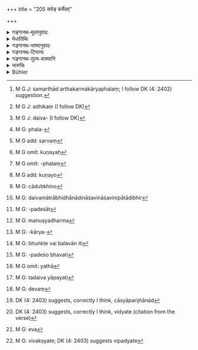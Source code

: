 +++
title = "205 सर्वङ् कर्मेदम्"

+++

<details><summary>गङ्गानथ-मूलानुवादः</summary>

All this undertaking is dependent upon the ordering of Destiny and of Human Exertion; of these two, Destiny is incomprehensible, and action is possible only in regard to Human Exertion.—(205)
</details>

<details><summary>मेधातिथिः</summary>

सामर्थ्याद् अत्र कर्मकार्यफलं<sup> </sup>[^२९२] **कर्म** । तत् **सर्वम्** अशेषम् **आयत्तम्** अधीनम्[^२९३] क्वापि । विदधातीति **विधानम्,** कर्मफलं यद् दिशति । तद् विशेषयति- **दैवमानुषे** । दैवे[^२९४] धर्मादौ पूर्वकृतविहितप्रतिषिद्धविषये चात्मनः कार्यकर्मफलं यदि फलं[^२९५] कर्मक्रिया दृष्टार्था नयानययोः । तथा च श्रुतिः- 


[^२९५]:
     M G: phala-


[^२९४]:
     M G J: daiva- (I follow DK)


[^२९३]:
     M G J: adhikaṃ (I follow DK)


[^२९२]:
     M G J: samarthād arthakarmakāryaphalaṃ; I follow DK (4: 2402) suggestion.

- विधिर् विधानं नियतिस्वभावः कालो ब्रह्मेश्वरः कर्म दैवम् 

- भाग्यानि पुण्यानि भूतान्तर्योगः पर्यायनामानि पुराकृतस्य ।

स्मृतिर् अपि ।

- दैवम् आत्मकृतं विद्यात् कर्मवत् पौर्वदेहिकम् ।

- स्मृतः पुरुषकारस् तु क्रियते यद् इहापरम् ॥ इति ।

**दैवमानुषस्येति** प्राप्ते मृतवशाद् दैवे मानुषस्यापि कारणता विवक्षिता । अस्मिन् कार्ये इदं[^२९६] क्रियाफलम् आयत्तम् । न दैवं पुरुषकाररहितं फलं ददाति । अवश्यं हि तेन पुरुषप्रयत्नो ऽपेक्षितव्यः । न च पुरुषकारो दैवेनेति । दैवाच् च पुरुषकारनिरपेक्षात् फलस्यापि पुरुषसंनिपातो भवेद् अपि गर्भस्य । असति गर्भे नियमैर् दैवसंनिपातात् फलसंभवो ऽनुमेयः । एवं पुरुषप्रयत्नाद् अपि यदि दैवनिरपेक्षा स्यात् । यतो व्यायामे सति सर्वदा सर्वेषां स्यात् । नैतद् अस्ति । तस्माद् उभयं कारणम् । तथा च व्यास आह ।


[^२९६]:
     M G add: sarvaṃ

- आरम्भा मानुषाः सर्वे निदानं कर्मणोर् द्वयोः ।

- दैवे पुरुषकारे च परतो ऽन्यन् न विद्यते ॥ इति । (म्भ् १०.२.२)

समानतन्त्रे ऽपि- "दैवं नयानययोर् मानुषं कर्मलोकं पालयति" इति (च्ड़्। कश् ६.२.६–७) । 

- <u>अत्र दैवकारणा</u> आहुः । दैवम् एवात्र कारणम् । दृश्यन्ते हि जडक्लीबपङ्ग्वादयः कुणयः[^२९७] पुरुषकाररहिता अपि सुखिनो निष्प्रतीकारा अन्योपाधिककर्मफलं[^२९८] लभमानाः । तथालंप्रतीकारा अप्य्[^२९९] अव्यङ्गशूराः प्रवीणाश् च शास्त्रे दक्षाश् च दुःखिनो[^३००] यतमानाश् च । तथा पुरुषकारनिरपेक्षं दैवमात्राभिधानाद् धनाधिगमाशनिनिपातादिभिर्[^३०१] इष्टानिष्टफलम् उत्पाद्यमानम् उपलभन्ते । एवं च कृत्वा परलोकहेतवः क्रियारम्भोपदेशाः[^३०२] सुतराम् अर्थवन्तो भवन्ति । तथा च "यत्नेन पूर्वकृतानीहोपभुञ्जीमहे, इह कृतान्य् अपि परत उपभोक्ष्यामहे" इति विजानन्तो ऽविचिकित्सा मनुष्याः । धर्म[^३०३] एवं प्रयतितव्यम् । तथा चोदाहरन्ति ।


[^३०३]:
     M G: manuṣyadharma


[^३०२]:
     M G: -padeśāt


[^३०१]:
     M G: daivamātrābhidhānādināśavināśavinipātādibhir


[^३००]:
     M G: cāduḥkhino


[^२९९]:
     M G add: kuṇayo


[^२९८]:
     M G omit: -phalaṃ


[^२९७]:
     M G omit: kuṇayaḥ

- जानामि धर्मं न च तत् करोमि 

- पापं न जानामि न मे प्रवृत्तिः ।

- धात्रा निसृष्टो ऽस्मि यथा तथाहं 

- नातः परं शासयितास्ति कश्चित् ॥ इति ।

- <u>पुरुषकारिणो</u> ह्य् आहुः । पुरुषकार एवात्र कारणं कृषित्वम् अनलसः कुर्वन् स्वव्यापारफलं कर्तृकरणकार्यं[^३०४] कृष्यादिषु प्राप्नुयात् । तथा चोक्तम् ।


[^३०४]:
     M G: -kārya-

- कर्मैवेहानसाधूनाम् आलभ्यानुपसेविता ।

- कर्म कृत्वा हि पुरुषो भुङ्क्ते चैव न चात्ति न[^३०५] ॥


[^३०५]:
     M G: bhuṅkte vai balavān iti

सत्य् अपि चान्नसंभवे न ह्य् अभुञ्जन्तस् तृप्यन्ति । तदा तत्र चाभ्यवहारैर् यत् समनन्तरं च फलं तन्निमित्तफलोत्पाद इति न्यायः । तस्माद् अत्रादृष्टव्यापारः । एवं च कृत्वार्थवन्तः क्रियारम्भोपदेशा भवन्ति[^३०६] । तथा चाहुः ।


[^३०६]:
     M G: -padeśo bhavati

- प्रतिहन्ति मुनिर् येन दैवम् आपतितं क्वचित् ।

- शीतोष्णे च तथा वर्षम् उत्थापयति हन्ति च ॥

एवम् आस्थितेभ्य उभयं कारणम्, अन्यतराभावे फलाभावात् । क्वचित् तु केचित् प्राधान्येन वर्तन्त इति तत् परिगृह्यते । कृतो ऽपि पुरुषकारो बलवता दैवेनाभिभूतो विशीर्यते । आर्द्रम् इव दार्व् अल्पाग्नौ प्रक्षिप्तं न ज्वलति । एवं यदि दुर्बलं दैवं महता यत्नेन पुरुषकारेण पुरस्कृतं फलति यथार्द्रम्[^३०७] अपि दारु महत्य् अग्निस्कन्धे प्रक्षिप्तम् । नाग्निस् तदापयाति[^३०८] ।


[^३०८]:
     M G: tadaiva yāpayati


[^३०७]:
     M G omit: yathā

- दैवं[^३०९] पुरुषकारेण दुर्बलं ह्य् उपहन्यते ।


[^३०९]:
     M G: devaṃ

- दैवेन चेतनं कर्म विशिष्टेनोपहन्यते ॥

इत्य् एव परिकल्प्याह ।

- **तयोर्** दैवपुरुषकारयोर् **दैवम्** एव्**आचिन्त्यं** । **तु**शब्दो ऽवधारणार्थः । अपरिज्ञातस्वरूपम् । कस्मिन् काले तन्निमित्तेन फलं दास्यतीत्य् एवम् अचिन्त्यम् । शास्त्राद् ऋते चास्य परिज्ञानाद्[^३१०] एवाविचार्यत्वात् प्रयोक्तुम् अशक्यत्वाद् अशक्यम् इति । तत्र दैवं निष्फलम् । मनुष्येषु पुरुषकारो वक्ष्यते क्रिया, प्रकृतत्वात् । वित्तं[^३११] च **क्रिया मानुषे** । किंचिज् ज्ञानं कृष्यादिभिः शक्यं चिन्तयितुम् "ईदृशं मया कृष्यादि कर्तव्यम् एतैः साधनैर् दैवादिभिर् एव च, तस्य चेदृशं फलम्" इति । तद् एवं[^३१२] प्रारब्धं यदारंभम् अध्यावसानेषु विवत्सते[^३१३] । तेन दैवं समाधेयम्, न विपन्नानाम् अप्य् एवं कर्तव्यम् इति । यावत् फलवेदनम् इत्य् अतो दैवस्याचिन्त्यत्वान् न तत्परेणासितव्यम् । मनुष्यकर्म चिन्तयित्वा यद् यत् कार्यं तद् अनुष्ठेयम् । यत्किंचनकारी हि विनश्यतीति ।


[^३१३]:
     M G: vivakṣyate; DK (4: 2403) suggests vipadyate


[^३१२]:
     M G: eva


[^३११]:
     DK (4: 2403) suggests, correctly I think, vidyate (citation from the verse)


[^३१०]:
     DK (4: 2403) suggests, correctly I think, cāsyāparijñānād
</details>

<details><summary>गङ्गानथ-भाष्यानुवादः</summary>

‘*Undertaking*’, action done for the purpose of bringing about a desirable result,—‘*all this*’ is dependent upon something.

‘*Vidhāna*’, ‘*ordering*’, is that which *ordains*, the effect of actions. That which *ordains* an act also *qualifies* it;—‘*of Destiny and of Human Exertion*’,—‘*Destiny*’ consisting in Merit &c., resulting from previous acts, in the shape of doing what is prescribed and also what is forbidden. The doing of an act has its motives noticeable in morality or immorlity. *Says* the *Śṛuti*— “*Vidhi*, (creator)’ Vidhāna (ordinance) *Niyati* (Destiny), *Svabhāva* (Nature), *Kāla* (Time),
*Brahma*, *Īśvara* (God,) *Karma* (Deed), *Daiva* (Fate), *Bhāgya*
(Luck), *Puṇya* (Merit) *Bhutāntaryoga* (co-operation of Beings)—these are the synonyms of “*Previous Act*”;—and the *Smṛti* also “*Destiny* should be understood as what is done by the man himself in his previous body; and *Human Exertion* is what he does during this life”. From this it is clear that as between ‘Destiny’ and ‘Human Exertion’, the latter becomes, after death, the cause of the former.

It is on this ‘effect’ that every undertaking and its result are ‘dependent’. Destiny by itself, apart from Human Exertion, does not bring about any results; it must need the help of Human Effort; and Human Effort must need the help of Destiny. If results followed from mere Destiny, independently of Human Exertion, then it would he possible for results to accrue to the embryo also; since however there are no such results, it has to be inferred that results follow from Destiny only when it is accompanied by Human Exertion; similarly, if Human Exertion were productive of results, independently by itself,; then all kinds of results would accrue to all kinds of men. As a matter of fact, no such thing ever actually happens. Hence it follows that causal efficiency belongs to both conjointly. So says Vyāsa—‘All human undertakings are the effects of twofold *Karma*,—Destiny and Human Exertion; apart from these two there is nothing else.’ (*Mahābhārata*,
*Sauptika-parva*, 2.2); and in the *Samāna-tantra* (?) also—‘Destiny and
Human Exertion maintain the moral and immoral activities of men.’

Those who hold that Destiny is the sole cause of things argue as follows:—“Destiny is the only cause. As a matter of fact, we find that idiots, eunuchs, cripples, lame persons and others, though absolutely unable to put forth any exertion, are still happy; though entirely helpless, yet they obtain the good results of past acts. On the other hand, it is often found that persons with enough means at their command, able-bodied, brave and clever and versed in the scriptures, are unhappy, even though putting forth all their efforts; and people go on experiencing gains and losses, brought about Destiny alone, independently of all efforts of their own. It is only under this theory that all activities tending to bring about results in the other world come to have their use; the idea in the mind of the actors being—‘we are experiencing in this world the results of past deeds and in the other world we shall experience those of our present deeds’; and it is when they know this that they engage themselves in meritorious deeds, and it is on this account that doubts also arise in the minds of people. (In support of the fatalist’s stand-point) they quote the following saying—‘I know what is righteous, and yet I do not act up to it; and I know what is unrighteous, and yet I do not desist from it;; I do exactly as I am prompted to do by God; apart from Him there is no other guide’.”

On the other hand, those who would depend entirely upon Human Exertion argue, thus:—“Human Exertion is the sole cause of all activities. It is only when the man laboriously exerts towards agricultural operations that he obtains the fruits of cultivation in the shape of good harvest. To this end it has been declared that—‘In this world, it is only one who resorts to activity and performs acts that enjoys their results’. Even when food is there, people do not have their hunger satisfied unless they actually do the eating; so that it stands to reason that since the result of the act of eating accrues to the man only after he has done that act, it should be attributed to the act (and not to any thing else). It is only thus that all injunctions regarding the doing of acts become useful. To this end they say—‘The wise man sometimes sets aside even Destiny itself, just as he keeps off heat and cold and brings on as well as drives off rain.’”

From all these arguments it follows that causal efficiency belongs to both, Destiny and Human Exertion; specially as it is found that in the absence of either of the two, proper results do not appear. In some cases, one, and in others, the other, happens to be chiefly conducive to a particular result, and hence comes to be regarded as the cause of that result. It often happens that human exertion, even though put forth, is baffled when overpowered by a more powerful Destiny; just as wet fuel, even though put in fire, does not burn, if the fire is weak. And even if Destiny be weak, if it is helped by strong human effort, it succeeds in producing its results; just as even wet fuel burns when put in powerful fire, and it does not quench the fire. To this end there is the following saying—‘Destiny, when weak, is set aside by Human Exertion, and even intelligent effort is baffled by more powerful Destiny.’

It is in view of all this that the Author says —‘*of these two Destiny is verily incomprehensible*; the term ‘*tu*’ denotes emphasis; the meaning is that the real character of Destiny cannot be comprehended. It cannot be even thought of at what time it will bring about its results; specially as apart from the scriptures, we cannot form any conception of it, we cannot fathom in what way it comes into existence and how it operates.

As regards Destiny then, any enquiry concerning it would be futile among human beings. Hence it is Human exertion, in the form of Action, that is going to be described, forming, as it does, the subject-mater of the treatise. And it is only in regard to ‘Human exertion’ that ‘*action is possible*’. In connection with agricultural operations, it is possible for us to form some idea, such as—‘I should carry on such and such operations, by means of such and such appliances, and in this manner I shall obtain such and such results’. In fact people undertake only that action of which the beginning, the middle and the end can be perceived. As regards ‘Destiny’, it is absolutely unthinkable in what manner even men in trouble should act, until the result is actually perceived. Thus Destiny bring ‘*incomprehensible*’, it is not necessary \[to devote much attention to it. It is *human activity* which we can think over and then do what has to be done; in fact the man who acts in a happazard manner, without thinking of what he does, always comes to grief.

When the king is equipped with all the three ‘powers’, and endowed with due exertion and energy, there arises in his mind a keen desire to conquer other kingdoms; and it is when Human Exertion becomes helped by Destiny that it accomplishes all his purposes. And towards the final result it is Destiny that adds to excellence and all the rest of it is accomplished by Human Exertion alone. In the case of the king who has set out on conquest, if the enemy happens at the time to be under some calamity, this is due entirely to Destiny; and in action, it is Human Exertion that is most effective; so. in fact both stand on the same footing.

Further, it has been held that “when Human exertion functions, irrespectively of the ordering of Destiny, then it is with great difficulty that it leads to success”. This means that if the man puts forth his efforts when Destiny is against him, then, in regard to all the eight forms of activity, cither it accomplishes his purpose only with great difficulty, or it becomes entirely futile. Hence, even though there be prospect of difficulties, yet no one shall rest satisfied with simply resigning himself to Destiny.

When, on the other hand, Human Exertion operates in co-operation with Destiny, then it accomplishes all his purposes—as delineated in the Vedic texts—without difficulty. Thus whenever Human Exertion functions, while Destiny is favourable, it accomplishes all his purpose without any trouble at all. This idea is further confirmed by the following two verses:—‘In some cases, when the man has put forth his effort in the field—even though Destiny is against him—it brings him its due reward;—sometimes the field is as if it were dead, and then all effort is futile.’ It has often been found that though the man tries again and again, the result does not accrue if the necessary aid in the form of favourable Destiny does not come to his rescue.

Then again, ‘even though the man may have his Destiny favourable, yet, in the absence of Exertion, no field can bear fruits without due Human Exertion’. In fact it is only when the result has been gained that the presence of favourable Destiny is inferred. Hence when there is no Result, it follows that favourable Destiny was absent.

Others have held the view that when it has been found that Destiny has been duly operative, and yet the result does not appear, this only indicates that there has been no human exertion in the case; the case being analogous to that of there being no tree when there is no seed. In this view, Destiny is held to be represented by the Sun, the Moon and the other planets, as also by Vāyu, Agni and Apas; and it is set right by Human Exertion put forth with special care.—(205)
</details>

<details><summary>गङ्गानथ-टिप्पन्यः</summary>

‘*Kriyā*’—‘Action, for attaining success’ (Govindarāja and Kullūka);—‘remedial action’ (Nārāyaṇa);—‘effort’

‘*Mānuṣe* *vidyate kriyā*’—‘It is only when there is human effort, that fate becomes operative’ (Nandana).

This verse is quoted in *Vīramitrodaya* (Rājanīti, p. 312).
</details>

<details><summary>गङ्गानथ-तुल्य-वाक्यानि</summary>

*Yājñavalkya* (l.348, 349).—‘The success of an act is dependent upon
Fate and upon Human Effort; of these Fate is determined by previous births, and Human Effort is apparent. Some acts succeed by chance, some through human effort; human effort is at the root of them all.’

*Viṣṇudharmottara* (Vīramitrodaya-Rājanīti, p. 313).—‘Fate is one’s own
deeds committed in previous births, hence the wise have held Effort to be superior to Fate; adverse Fate is set aside by Effort. Fate, Effort and Time,—on these three together depends the success of man’s operations.’

*Rāmāyaṇa* (Vīramitrodaya-Rājanīti, p. 314).—‘It is only the man who is
weak and devoid of virility that depends upon Fate; one who is strong and virile never gives in to Fate. One who tries to suppress Fate by Human Effort never suffers.’

*Vyāsa* (Do., p. 315).—‘Fate consists of what the man has done himself
during his previous lives, and Human Effort is what he does during the present life.’
</details>

<details><summary>भारुचिः</summary>

यत् तावन् मानुषं फलं तत्पुरुषकर्म्**आयत्तम्** एव कृष्यादयः । अपि च प्राप्यते दैवात् पुत्रजन्मादिफलम् । तद् अपि दृष्टद्वारम् एव । अतो दृष्टम् एवोपायम् आश्रित्य सर्वकार्ये प्रयतितव्यम् । न दैवपरमो भूत्वासीत निरीह इति ॥ ७.२०५ ॥
</details>

<details><summary>Bühler</summary>

205	All undertakings (in) this (world) depend both on the ordering of fate and on human exertion; but among these two (the ways of) fate are unfathomable; in the case of man's work action is possible.
</details>
